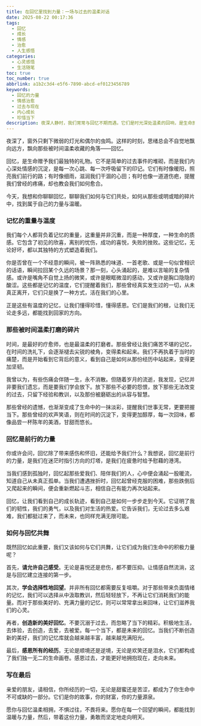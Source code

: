 ```yaml
---
title: 在回忆里找到力量：一场与过去的温柔对话
date: 2025-08-22 00:17:36
tags:
  - 回忆
  - 成长
  - 情感
  - 治愈
  - 人生感悟
categories:
  - 心灵感悟
  - 生活随笔
toc: true
toc_number: true
abbrlink: a1b2c3d4-e5f6-7890-abcd-ef0123456789
keywords:
  - 回忆的力量
  - 情感治愈
  - 过去与现在
  - 内心成长
  - 珍惜当下
description: 夜深人静时，我们常常与回忆不期而遇。它们是时光深处温柔的回响，是生命旅途中留下的珍贵印记。本文将带你走进记忆的殿堂，感受那些或甜或苦、或明或暗的碎片如何塑造了今天的我们，并从中汲取前行的力量与治愈的温暖。愿你与回忆温柔相拥，在过去与未来之间，找到属于自己的平衡与安宁。
---
```


夜深了，窗外只剩下微弱的灯光和偶尔的虫鸣。这样的时刻，思绪总会不自觉地飘向远方，飘向那些被时间温柔收藏的角落——回忆。

回忆，是生命赠予我们最独特的礼物。它不是简单的过去事件的堆砌，而是我们内心深处情感的沉淀，是每一次心跳、每一次呼吸留下的印记。它们有时像暖阳，照亮我们前行的路；有时像细雨，滋润我们干涸的心田；有时也像一道道伤疤，提醒我们曾经的疼痛，却也教会我们如何愈合。

今天，我想和你聊聊回忆，聊聊我们如何与它们共处，如何从那些或明或暗的碎片中，找到属于自己的力量与温暖。

### 记忆的重量与温度

我们每个人都背负着记忆的重量，这重量并非沉重，而是一种厚度，一种生命的质感。它包含了初见的欣喜，离别的忧伤，成功的喜悦，失败的挫败。这些记忆，无论好坏，都以其独特的方式塑造着我们。

你是否曾在一个不经意的瞬间，被一阵熟悉的味道、一首老歌、或是一句似曾相识的话语，瞬间拉回某个久远的场景？那一刻，心头涌起的，是难以言喻的复杂情感。或许是嘴角不自觉上扬的微笑，或许是眼眶微湿的感动，又或许是胸口隐隐的酸涩。这些都是记忆的温度，它们提醒着我们，那些曾经真实发生过的一切，从未真正离开，它们只是换了一种方式，活在我们的心里。

正是这些有温度的记忆，让我们懂得珍惜，懂得感恩。它们是我们的根，让我们无论走多远，都能找到回家的方向。

### 那些被时间温柔打磨的碎片

时间，是最好的疗愈师，也是最温柔的打磨者。那些曾经让我们痛苦不堪的记忆，在时间的洗礼下，会逐渐褪去尖锐的棱角，变得柔和起来。我们不再执着于当时的痛楚，而是开始看到它背后的意义，看到自己是如何从那份经历中站起来，变得更加坚韧。

我曾以为，有些伤痛会伴随一生，永不消散。但随着岁月的流逝，我发现，记忆并非要我们遗忘，而是要我们学会放下。放下那些不必要的怨恨，放下那些无法改变的过去，只留下经验和教训，以及那份被磨砺出的从容与智慧。

那些曾经的遗憾，也渐渐变成了生命中的一抹淡彩，提醒我们世事无常，更要把握当下。那些曾经的欢声笑语，则在时间的沉淀下，变得更加醇厚，每一次回味，都像品尝一杯陈年的美酒，甘甜而悠长。

### 回忆是前行的力量

你或许会问，回忆除了带来感伤和怀旧，还能给予我们什么？我想说，回忆是前行的力量，是我们在迷茫时指引方向的灯塔，是我们在疲惫时给予慰藉的港湾。

当我们感到孤独时，回忆起那些爱我们、陪伴我们的人，心中便会涌起一股暖流，知道自己从未真正孤单。当我们遭遇挫折时，回忆起曾经克服的困难，那些跌倒后又爬起来的瞬间，便会重新燃起斗志，相信自己有能力再次站起来。

回忆，让我们看到自己的成长轨迹，看到自己是如何一步步走到今天。它证明了我们的韧性，我们的勇气，以及我们对生活的热爱。它告诉我们，无论过去多么艰难，我们都挺过来了，而未来，也同样充满无限可能。

### 如何与回忆共舞

既然回忆如此重要，我们又该如何与它们共舞，让它们成为我们生命中的积极力量呢？

首先，**请允许自己感受**。无论是喜悦还是悲伤，都不要压抑。让情感自然流淌，这是与回忆建立连接的第一步。

其次，**学会选择性地回望**。并非所有回忆都需要反复咀嚼。对于那些带来负面情绪的记忆，我们可以选择从中汲取教训，然后轻轻放下，不再让它们消耗我们的能量。而对于那些美好的、充满力量的记忆，则可以常常拿出来回味，让它们滋养我们的心灵。

再者，**创造新的美好回忆**。不要沉溺于过去，而忽略了当下的精彩。积极地生活，去体验，去创造，去爱，去被爱。每一个当下，都是未来的回忆。当我们不断创造新的美好，我们的记忆库就会越来越丰富，越来越充满阳光。

最后，**感恩所有的经历**。无论是顺境还是逆境，无论是欢笑还是泪水，它们都构成了我们独一无二的生命画卷。感恩过去，才能更好地拥抱现在，走向未来。

### 写在最后

亲爱的朋友，请相信，你所经历的一切，无论是甜蜜还是苦涩，都成为了你生命中不可或缺的一部分。它们是你的故事，你的财富，你的力量源泉。

愿你与回忆温柔相拥，不惧过往，不畏将来。愿你在每一个回望的瞬间，都能找到温暖与力量，然后，带着这份力量，勇敢而坚定地走向明天。